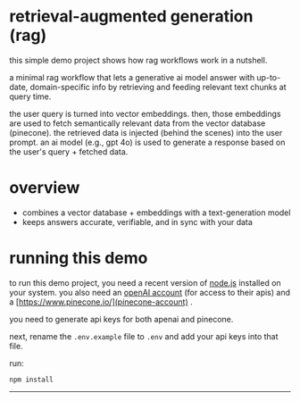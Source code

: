 # retrieval-augmented generation (rag)

this simple demo project shows how rag workflows work in a nutshell.

a minimal rag workflow that lets a generative ai model answer with up-to-date, domain-specific info by retrieving and feeding relevant text chunks at query time.

the user query is turned into vector embeddings. then, those embeddings are used to fetch semantically relevant data from the vector database (pinecone). the retrieved data is injected (behind the scenes) into the user prompt. an ai model (e.g., gpt 4o) is used to generate a response based on the user's query + fetched data.

# overview

- combines a vector database + embeddings with a text-generation model
- keeps answers accurate, verifiable, and in sync with your data

# running this demo

to run this demo project, you need a recent version of [node.js](nodejs.org) installed on your system. you also need an [openAI account](https://platform.openai.com/) (for access to their apis) and a [https://www.pinecone.io/](pinecone-account) .

you need to generate api keys for both apenai and pinecone.

next, rename the `.env.example` file to `.env` and add your api keys into that file.

run:

```
npm install
```

---
